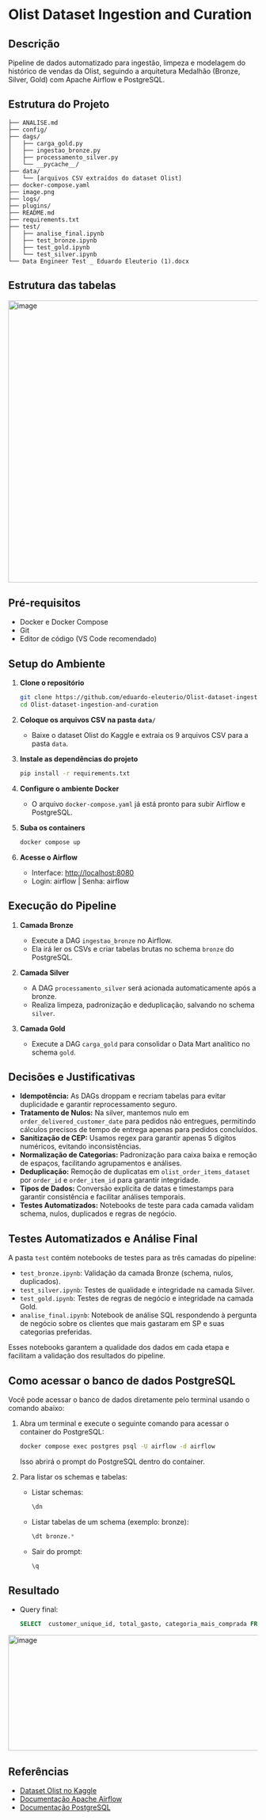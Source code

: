 # Olist Dataset Ingestion and Curation

## Descrição

Pipeline de dados automatizado para ingestão, limpeza e modelagem do histórico de vendas da Olist, seguindo a arquitetura Medalhão (Bronze, Silver, Gold) com Apache Airflow e PostgreSQL.

## Estrutura do Projeto

```
├── ANALISE.md
├── config/
├── dags/
│   ├── carga_gold.py
│   ├── ingestao_bronze.py
│   ├── processamento_silver.py
│   └── __pycache__/
├── data/
│   └── [arquivos CSV extraídos do dataset Olist]
├── docker-compose.yaml
├── image.png
├── logs/
├── plugins/
├── README.md
├── requirements.txt
├── test/
│   ├── analise_final.ipynb
│   ├── test_bronze.ipynb
│   ├── test_gold.ipynb
│   └── test_silver.ipynb
└── Data Engineer Test _ Eduardo Eleuterio (1).docx
```
## Estrutura das tabelas 

<img width="820" height="570" alt="image" src="https://github.com/user-attachments/assets/4d3bd242-82c3-4760-b40f-075f96443249" />

## Pré-requisitos

- Docker e Docker Compose
- Git
- Editor de código (VS Code recomendado)

## Setup do Ambiente

1. **Clone o repositório**
   ```bash
   git clone https://github.com/eduardo-eleuterio/Olist-dataset-ingestion-and-curation.git
   cd Olist-dataset-ingestion-and-curation
   ```

2. **Coloque os arquivos CSV na pasta `data/`**
   - Baixe o dataset Olist do Kaggle e extraia os 9 arquivos CSV para a pasta `data`.

3. **Instale as dependências do projeto**
   ```bash
   pip install -r requirements.txt
   ```

4. **Configure o ambiente Docker**
   - O arquivo `docker-compose.yaml` já está pronto para subir Airflow e PostgreSQL.
  
4. **Suba os containers**
   ```bash
   docker compose up
   ```

5. **Acesse o Airflow**
   - Interface: [http://localhost:8080](http://localhost:8080)
   - Login: airflow | Senha: airflow

## Execução do Pipeline

1. **Camada Bronze**
   - Execute a DAG `ingestao_bronze` no Airflow.
   - Ela irá ler os CSVs e criar tabelas brutas no schema `bronze` do PostgreSQL.

2. **Camada Silver**
   - A DAG `processamento_silver` será acionada automaticamente após a bronze.
   - Realiza limpeza, padronização e deduplicação, salvando no schema `silver`.

3. **Camada Gold**
   - Execute a DAG `carga_gold` para consolidar o Data Mart analítico no schema `gold`.

## Decisões e Justificativas

- **Idempotência:** As DAGs droppam e recriam tabelas para evitar duplicidade e garantir reprocessamento seguro.
- **Tratamento de Nulos:** Na silver, mantemos nulo em `order_delivered_customer_date` para pedidos não entregues, permitindo cálculos precisos de tempo de entrega apenas para pedidos concluídos.
- **Sanitização de CEP:** Usamos regex para garantir apenas 5 dígitos numéricos, evitando inconsistências.
- **Normalização de Categorias:** Padronização para caixa baixa e remoção de espaços, facilitando agrupamentos e análises.
- **Deduplicação:** Remoção de duplicatas em `olist_order_items_dataset` por `order_id` e `order_item_id` para garantir integridade.
- **Tipos de Dados:** Conversão explícita de datas e timestamps para garantir consistência e facilitar análises temporais.
- **Testes Automatizados:** Notebooks de teste para cada camada validam schema, nulos, duplicados e regras de negócio.

## Testes Automatizados e Análise Final

A pasta `test` contém notebooks de testes para as três camadas do pipeline:

- `test_bronze.ipynb`: Validação da camada Bronze (schema, nulos, duplicados).
- `test_silver.ipynb`: Testes de qualidade e integridade na camada Silver.
- `test_gold.ipynb`: Testes de regras de negócio e integridade na camada Gold.
- `analise_final.ipynb`: Notebook de análise SQL respondendo à pergunta de negócio sobre os clientes que mais gastaram em SP e suas categorias preferidas.

Esses notebooks garantem a qualidade dos dados em cada etapa e facilitam a validação dos resultados do pipeline.

## Como acessar o banco de dados PostgreSQL

Você pode acessar o banco de dados diretamente pelo terminal usando o comando abaixo:

1. Abra um terminal e execute o seguinte comando para acessar o container do PostgreSQL:
    ```bash
    docker compose exec postgres psql -U airflow -d airflow
    ```
    Isso abrirá o prompt do PostgreSQL dentro do container.

2. Para listar os schemas e tabelas:
    - Listar schemas:
       ```sql
       \dn
       ```
    - Listar tabelas de um schema (exemplo: bronze):
       ```sql
       \dt bronze.*
       ```
    - Sair do prompt:
       ```sql
       \q
       ```

## Resultado 
   - Query final:
       ```sql
       SELECT  customer_unique_id, total_gasto, categoria_mais_comprada FROM gold.dm_vendas_clientes WHERE estado_cliente = 'SP' ORDER BY total_gasto DESC LIMIT 10;
       ```
  <img width="566" height="234" alt="image" src="https://github.com/user-attachments/assets/ac856f4c-532d-488f-ba7c-e55e7f0da0a0" />


## Referências

- [Dataset Olist no Kaggle](https://www.kaggle.com/datasets/olistbr/brazilian-ecommerce)
- [Documentação Apache Airflow](https://airflow.apache.org/docs/)
- [Documentação PostgreSQL](https://www.postgresql.org/docs/)

